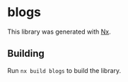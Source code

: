 # blogs

This library was generated with [Nx](https://nx.dev).

## Building

Run `nx build blogs` to build the library.
